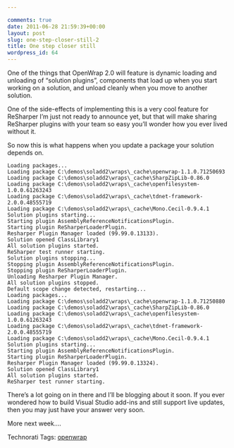```yaml
---

comments: true
date: 2011-06-28 21:59:39+00:00
layout: post
slug: one-step-closer-still-2
title: One step closer still
wordpress_id: 64
---
```


One of the things that OpenWrap 2.0 will feature is dynamic loading and unloading of “solution plugins”, components that load up when you start working on a solution, and unload cleanly when you move to another solution.

One of the side-effects of implementing this is a very cool feature for ReSharper I’m just not ready to announce yet, but that will make sharing ReSharper plugins with your team so easy you’ll wonder how you ever lived without it.

So now this is what happens when you update a package your solution depends on.
    
    Loading packages...
    Loading package C:\demos\soladd2\wraps\_cache\openwrap-1.1.0.71250693
    Loading package C:\demos\soladd2\wraps\_cache\SharpZipLib-0.86.0
    Loading package C:\demos\soladd2\wraps\_cache\openfilesystem-1.0.0.61263243
    Loading package C:\demos\soladd2\wraps\_cache\tdnet-framework-2.0.0.48555719
    Loading package C:\demos\soladd2\wraps\_cache\Mono.Cecil-0.9.4.1
    Solution plugins starting...
    Starting plugin AssemblyReferenceNotificationsPlugin.
    Starting plugin ReSharperLoaderPlugin.
    Resharper Plugin Manager loaded (99.99.0.13133).
    Solution opened ClassLibrary1
    All solution plugins started.
    ReSharper test runner starting.
    Solution plugins stopping...
    Stopping plugin AssemblyReferenceNotificationsPlugin.
    Stopping plugin ReSharperLoaderPlugin.
    Unloading Resharper Plugin Manager.
    All solution plugins stopped.
    Default scope change detected, restarting...
    Loading packages...
    Loading package C:\demos\soladd2\wraps\_cache\openwrap-1.1.0.71250880
    Loading package C:\demos\soladd2\wraps\_cache\SharpZipLib-0.86.0
    Loading package C:\demos\soladd2\wraps\_cache\openfilesystem-1.0.0.61263243
    Loading package C:\demos\soladd2\wraps\_cache\tdnet-framework-2.0.0.48555719
    Loading package C:\demos\soladd2\wraps\_cache\Mono.Cecil-0.9.4.1
    Solution plugins starting...
    Starting plugin AssemblyReferenceNotificationsPlugin.
    Starting plugin ReSharperLoaderPlugin.
    Resharper Plugin Manager loaded (99.99.0.13324).
    Solution opened ClassLibrary1
    All solution plugins started.
    ReSharper test runner starting.
    







There’s a lot going on in there and I’ll be blogging about it soon. If you ever wondered how to build Visual Studio add-ins and still support live updates, then you may just have your answer very soon.




More next week….







Technorati Tags: [openwrap](http://technorati.com/tags/openwrap)
